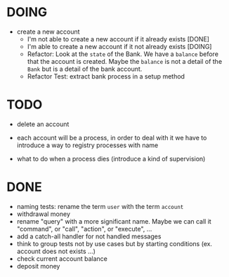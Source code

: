 # DOING

* create a new account
  * I'm not able to create a new account if it already exists [DONE]
  * I'm able to create a new account if it not already exists [DOING]
  * Refactor: Look at the `state` of the Bank. We have a `balance` before that the account is created.
    Maybe the `balance` is not a detail of the `Bank` but is a detail of the bank account.
  * Refactor Test: extract bank process in a setup method


# TODO

* delete an account

* each account will be a process, in order to deal with it we have to introduce a way to registry processes with name
* what to do when a process dies (introduce a kind of supervision)

# DONE

* naming tests: rename the term `user` with the term `account`
* withdrawal money
* rename "query" with a more significant name. Maybe we can call it "command", or "call", "action", or "execute", ...
* add a catch-all handler for not handled messages
* think to group tests not by use cases but by starting conditions (ex. account does not exists ...)
* check current account balance
* deposit money
